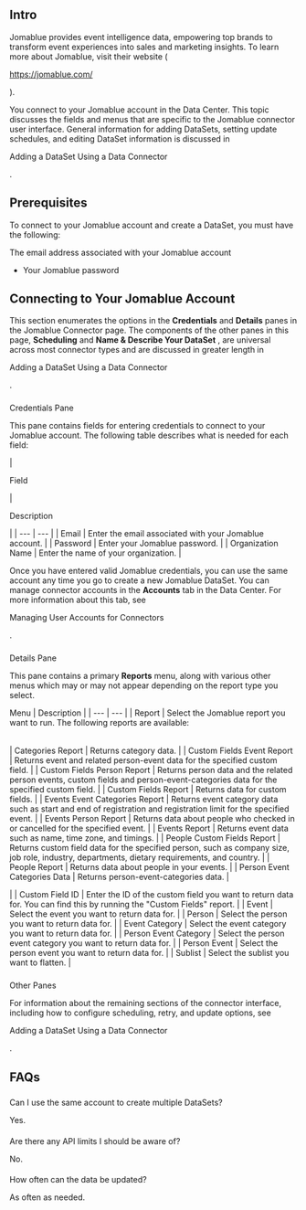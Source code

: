 

Intro
-------

Jomablue provides event intelligence data, empowering top brands to transform event experiences into sales and marketing insights. To learn more about Jomablue, visit their website (

https://jomablue.com/

).


 You connect to your Jomablue account in the Data Center. This topic discusses the fields and menus that are specific to the Jomablue connector user interface. General information for adding DataSets, setting update schedules, and editing DataSet information is discussed in

Adding a DataSet Using a Data Connector

.


 Prerequisites
---------------

To connect to your Jomablue account and create a DataSet, you must have the following:

 The email address associated with your Jomablue account
* Your Jomablue password

Connecting to Your Jomablue Account
-------------------------------------


 This section enumerates the options in the
 **Credentials**
 and
 **Details**
 panes in the Jomablue Connector page. The components of the other panes in this page,
 **Scheduling**
 and
 **Name & Describe Your DataSet**
 , are universal across most connector types and are discussed in greater length in

Adding a DataSet Using a Data Connector

.


###

Credentials Pane


 This pane contains fields for entering credentials to connect to your Jomablue account. The following table describes what is needed for each field:


|

Field

|

Description

|
| --- | --- |
|
 Email
  |
 Enter the email associated with your Jomablue account.
  |
|
 Password
  |
 Enter your Jomablue password.
  |
|
 Organization Name
  |
 Enter the name of your organization.
  |


 Once you have entered valid Jomablue credentials, you can use the same account any time you go to create a new Jomablue DataSet. You can manage connector accounts in the
 **Accounts**
 tab in the Data Center. For more information about this tab, see

Managing User Accounts for Connectors

.


###
 Details Pane

This pane contains a primary
 **Reports**
 menu, along with various other menus which may or may not appear depending on the report type you select.


 Menu
  |
 Description
  |
| --- | --- |
|
 Report
  |
 Select the Jomablue report you want to run. The following reports are available:


|  |  |
| --- | --- |
|
 Categories Report
  |
 Returns category data.
  |
|
 Custom Fields Event Report
  |
 Returns event and related person-event data for the specified custom field.
  |
|
 Custom Fields Person Report
  |
 Returns person data and the related person events, custom fields and person-event-categories data for the specified custom field.
  |
|
 Custom Fields Report
  |
 Returns data for custom fields.
  |
|
 Events Event Categories Report
  |
 Returns event category data such as start and end of registration and registration limit for the specified event.
  |
|
 Events Person Report
  |
 Returns data about people who checked in or cancelled for the specified event.
  |
|
 Events Report
  |
 Returns event data such as name, time zone, and timings.
  |
|
 People Custom Fields Report
  |
 Returns custom field data for the specified person, such as company size, job role, industry, departments, dietary requirements, and country.
  |
|
 People Report
  |
 Returns data about people in your events.
  |
|
 Person Event Categories Data
  |
 Returns person-event-categories data.
  |

|
|
 Custom Field ID
  |
 Enter the ID of the custom field you want to return data for. You can find this by running the "Custom Fields" report.
  |
|
 Event
  |
 Select the event you want to return data for.
  |
|
 Person
  |
 Select the person you want to return data for.
  |
|
 Event Category
  |
 Select the event category you want to return data for.
  |
|
 Person Event Category
  |
 Select the person event category you want to return data for.
  |
|
 Person Event
  |
 Select the person event you want to return data for.
  |
|
 Sublist
  |
 Select the sublist you want to flatten.
  |


###
 Other Panes

For information about the remaining sections of the connector interface, including how to configure scheduling, retry, and update options, see

Adding a DataSet Using a Data Connector

.


 FAQs
------


#####
 Can I use the same account to create multiple DataSets?

Yes.

####
 Are there any API limits I should be aware of?

No.

####
 How often can the data be updated?

As often as needed.

